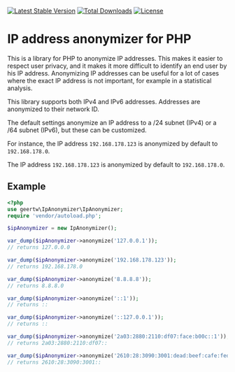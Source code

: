 [![Latest Stable Version](https://img.shields.io/packagist/v/geertw/ip-anonymizer.svg)](https://packagist.org/packages/geertw/ip-anonymizer)
[![Total Downloads](https://img.shields.io/packagist/dt/geertw/ip-anonymizer.svg)](https://packagist.org/packages/geertw/ip-anonymizer)
[![License](https://img.shields.io/packagist/l/geertw/ip-anonymizer.svg)](https://packagist.org/packages/geertw/ip-anonymizer)

# IP address anonymizer for PHP

This is a library for PHP to anonymize IP addresses. This makes it easier to respect user privacy, and it makes it more
difficult to identify an end user by his IP address. Anonymizing IP addresses can be useful for a lot of cases where the
exact IP address is not important, for example in a statistical analysis.

This library supports both IPv4 and IPv6 addresses. Addresses are anonymized to their network ID.

The default settings anonymize an IP address to a /24 subnet (IPv4) or a /64 subnet (IPv6), but these can be customized.

For instance, the IP address `192.168.178.123` is anonymized by default to `192.168.178.0`.

The IP address `192.168.178.123` is anonymized by default to `192.168.178.0`.

## Example

```php
<?php
use geertw\IpAnonymizer\IpAnonymizer;
require 'vendor/autoload.php';

$ipAnonymizer = new IpAnonymizer();

var_dump($ipAnonymizer->anonymize('127.0.0.1'));
// returns 127.0.0.0

var_dump($ipAnonymizer->anonymize('192.168.178.123'));
// returns 192.168.178.0

var_dump($ipAnonymizer->anonymize('8.8.8.8'));
// returns 8.8.8.0

var_dump($ipAnonymizer->anonymize('::1'));
// returns ::

var_dump($ipAnonymizer->anonymize('::127.0.0.1'));
// returns ::

var_dump($ipAnonymizer->anonymize('2a03:2880:2110:df07:face:b00c::1'));
// returns 2a03:2880:2110:df07::

var_dump($ipAnonymizer->anonymize('2610:28:3090:3001:dead:beef:cafe:fed3'));
// returns 2610:28:3090:3001::
```